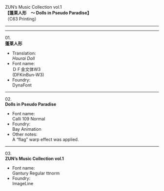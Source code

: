 ZUN’s Music Collection vol.1  
**【蓬莱人形　～ Dolls in Pseudo Paradise】**  
（C63 Printing）

---  
---

01\.  
**蓬莱人形**
  - Translation:  
*Hourai Doll*
  - Font name:  
ＤＦ金文体W3  
(DFKinBun-W3)
  - Foundry:  
DynaFont

---

02\.  
**Dolls in Pseudo Paradise**
  - Font name:  
Calli 109 Normal
  - Foundry:  
Bay Animation
  - Other notes:  
A “flag” warp effect was applied.

---

03\.  
**ZUN’s Music Collection vol.1**
  - Font name:  
Gantury Regular ttnorm
  - Foundry:  
ImageLine
